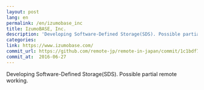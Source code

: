 ```yaml
---
layout: post
lang: en
permalink: /en/izumobase_inc
title: IzumoBASE, Inc.
description: 'Developing Software-Defined Storage(SDS). Possible partial remote working.'
categories: 
link: https://www.izumobase.com/
commit_url: https://github.com/remote-jp/remote-in-japan/commit/1c1bdf74627d0657f3cfb9e0abdb197a962121fc
commit_at:  2016-06-27
---
```


<p>Developing Software-Defined Storage(SDS). Possible partial remote working.</p>
